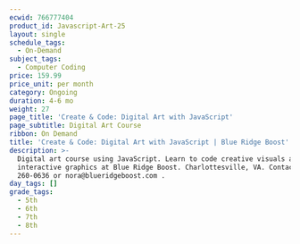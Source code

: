 ```yaml
---
ecwid: 766777404
product_id: Javascript-Art-25
layout: single
schedule_tags:
  - On-Demand
subject_tags:
  - Computer Coding
price: 159.99
price_unit: per month
category: Ongoing
duration: 4-6 mo
weight: 27
page_title: 'Create & Code: Digital Art with JavaScript'
page_subtitle: Digital Art Course
ribbon: On Demand
title: 'Create & Code: Digital Art with JavaScript | Blue Ridge Boost'
description: >-
  Digital art course using JavaScript. Learn to code creative visuals and
  interactive graphics at Blue Ridge Boost. Charlottesville, VA. Contact (434)
  260-0636 or nora@blueridgeboost.com .
day_tags: []
grade_tags:
  - 5th
  - 6th
  - 7th
  - 8th
---
```


